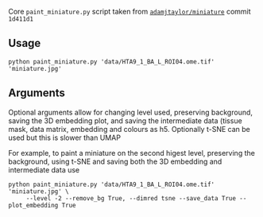 Core `paint_miniature.py` script taken from [`adamjtaylor/miniature`](https://github.com/adamjtaylor/miniature) commit `1d411d1`

## Usage
```
python paint_miniature.py 'data/HTA9_1_BA_L_ROI04.ome.tif' 'miniature.jpg'

```
## Arguments

Optional arguments allow for changing level used, preserving background, saving the 3D embedding plot, and saving the intermediate data (tissue mask, data matrix, embedding and colours as h5. Optionally t-SNE can be used but this is slower than UMAP

For example, to paint a miniature on the second higest level, preserving the background, using t-SNE and saving both the 3D embedding and intermediate data use

```
python paint_miniature.py 'data/HTA9_1_BA_L_ROI04.ome.tif' 'miniature.jpg' \
     --level -2 --remove_bg True, --dimred tsne --save_data True --plot_embedding True
````
